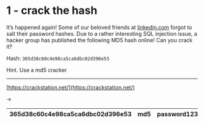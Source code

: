 # 1 - crack the hash

It’s happened again! Some of our beloved friends at [linkedin.com](http://linkedin.com/) forgot to salt their password hashes.
Due to a rather interesting SQL injection issue, a hacker group has published the following MD5 hash
online! Can you crack it?

Hash: `365d38c60c4e98ca5ca6dbc02d396e53`

Hint. Use a md5 cracker

---

[https://crackstation.net/](https://crackstation.net/)

→ 

| 365d38c60c4e98ca5ca6dbc02d396e53 | md5 | password12345 |
| --- | --- | --- |